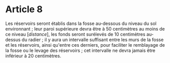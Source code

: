 # Article 8

Les réservoirs seront établis dans la fosse au-dessous du niveau du sol environnant ; leur paroi supérieure devra être à 50 centimètres au moins de ce niveau [*distance*], les fonds seront surélevés de 10 centimètres au-dessus du radier ; il y aura un intervalle suffisant entre les murs de la fosse et les réservoirs, ainsi qu'entre ces derniers, pour faciliter le remblayage de la fosse ou le levage des réservoirs ; cet intervalle ne devra jamais être inférieur à 20 centimètres.
